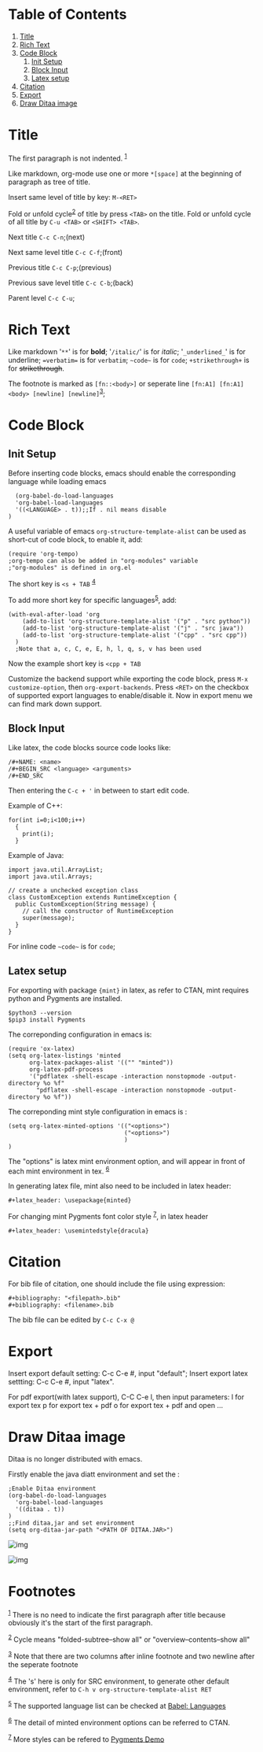 
# Table of Contents

1.  [Title](#org521f0ff)
2.  [Rich Text](#org00c3a68)
3.  [Code Block](#orgeeca574)
    1.  [Init Setup](#org3a0cb0f)
    2.  [Block Input](#orge742653)
    3.  [Latex setup](#org6fde9fb)
4.  [Citation](#org8e0ed64)
5.  [Export](#org8cf2961)
6.  [Draw Ditaa image](#orgd73d59b)



<a id="org521f0ff"></a>

# Title

The first paragraph is not indented.
<sup><a id="fnr.1" class="footref" href="#fn.1" role="doc-backlink">1</a></sup>

Like markdown, org-mode use one or more `*[space]` at the beginning of paragraph as tree of title.

Insert same level of title by key: `M-<RET>`

Fold or unfold cycle<sup><a id="fnr.2" class="footref" href="#fn.2" role="doc-backlink">2</a></sup> of title by press `<TAB>` on the title. Fold or unfold cycle of all title by `C-u <TAB>` or `<SHIFT> <TAB>`.

Next title `C-c C-n`;(next)

Next same level title `C-c C-f`;(front)

Previous title `C-c C-p`;(previous)

Previous save level title `C-c C-b`;(back)

Parent level `C-c C-u`;


<a id="org00c3a68"></a>

# Rich Text

Like markdown '`**`' is for **bold**; '`/italic/`' is for *italic*; '`_underlined_`' is for <span class="underline">underline</span>; `=verbatim=` is for `verbatim`; `~code~` is for `code`; `+strikethrough+` is for <del>strikethrough</del>.

The footnote is marked as `[fn::<body>]` or seperate line `[fn:A1] [fn:A1]<body> [newline] [newline]`<sup><a id="fnr.3" class="footref" href="#fn.3" role="doc-backlink">3</a></sup>;


<a id="orgeeca574"></a>

# Code Block


<a id="org3a0cb0f"></a>

## Init Setup

Before inserting code blocks, emacs should enable the corresponding language while loading emacs

      (org-babel-do-load-languages
      'org-babel-load-languages
      '((<LANGUAGE> . t));;If . nil means disable
    )

A useful variable of emacs `org-structure-template-alist` can be used as short-cut of code block,
to enable it, add:

    (require 'org-tempo)
    ;org-tempo can also be added in "org-modules" variable
    ;"org-modules" is defined in org.el

The short key is `<s + TAB`
<sup><a id="fnr.4" class="footref" href="#fn.4" role="doc-backlink">4</a></sup>

To add more short key for specific languages<sup><a id="fnr.5" class="footref" href="#fn.5" role="doc-backlink">5</a></sup>, add:

    (with-eval-after-load 'org
        (add-to-list 'org-structure-template-alist '("p" . "src python"))
        (add-to-list 'org-structure-template-alist '("j" . "src java"))
        (add-to-list 'org-structure-template-alist '("cpp" . "src cpp"))
      )
      ;Note that a, c, C, e, E, h, l, q, s, v has been used

Now the example short key is `<cpp + TAB`

Customize the backend support while exporting the code block,
press `M-x customize-option`, then `org-export-backends`.
Press `<RET>` on the checkbox of supported export languages to enable/disable it.
Now in export menu we can find mark down support.


<a id="orge742653"></a>

## Block Input

Like latex, the code blocks source code looks like:

    /#+NAME: <name>
    /#+BEGIN_SRC <language> <arguments>
    /#+END_SRC

Then entering the `C-c + '` in between to start edit code.

Example of C++:

    for(int i=0;i<100;i++)
      {
        print(i);
      }

Example of Java:

    import java.util.ArrayList;
    import java.util.Arrays;
    
    // create a unchecked exception class
    class CustomException extends RuntimeException {
      public CustomException(String message) {
        // call the constructor of RuntimeException
        super(message);
      }
    }

For inline code `~code~` is for `code`;


<a id="org6fde9fb"></a>

## Latex setup

For exporting with package `{mint}` in latex, as refer to CTAN, mint requires python and Pygments are installed.

    $python3 --version
    $pip3 install Pygments

The correponding configuration in emacs is:

    (require 'ox-latex)
    (setq org-latex-listings 'minted
          org-latex-packages-alist '(("" "minted"))
          org-latex-pdf-process
          '("pdflatex -shell-escape -interaction nonstopmode -output-directory %o %f"
            "pdflatex -shell-escape -interaction nonstopmode -output-directory %o %f"))

The correponding mint style configuration in emacs is :

    (setq org-latex-minted-options '(("<options>")
                                     ("<options>")
                                     )
    )

The "options" is latex mint environment option,
and will appear in front of each mint environment in tex.
<sup><a id="fnr.6" class="footref" href="#fn.6" role="doc-backlink">6</a></sup>

In generating latex file, mint also need to be included in latex header:

    #+latex_header: \usepackage{minted}

For changing mint Pygments font color style
<sup><a id="fnr.7" class="footref" href="#fn.7" role="doc-backlink">7</a></sup>, in latex header

    #+latex_header: \usemintedstyle{dracula}


<a id="org8e0ed64"></a>

# Citation

For bib file of citation, one should include the file using expression:

    #+bibliography: "<filepath>.bib"
    #+bibliography: <filename>.bib

The bib file can be edited by `C-c C-x @`


<a id="org8cf2961"></a>

# Export

Insert export default setting: C-c C-e #, input "default";
Insert export latex settting: C-c C-e #, input "latex".

For pdf export(with latex support), C-C C-e l,
then input parameters:
l for export tex
p for export tex + pdf
o for export tex + pdf and open
&#x2026;


<a id="orgd73d59b"></a>

# Draw Ditaa image

Ditaa is no longer distributed with emacs.

Firstly enable the java diatt environment
and set the :

    ;Enable Ditaa environment
    (org-babel-do-load-languages
      'org-babel-load-languages
      '((ditaa . t))
    )
    ;;Find ditaa,jar and set environment
    (setq org-ditaa-jar-path "<PATH OF DITAA.JAR>")

![img](Note_Org_Mode_figure/cycle1.png)

![img](figure/cycle2.png)


# Footnotes

<sup><a id="fn.1" href="#fnr.1">1</a></sup> There is no need to indicate the first paragraph after title because obviously it's the start of the first paragraph.

<sup><a id="fn.2" href="#fnr.2">2</a></sup> Cycle means "folded-subtree–show all" or "overview–contents–show all"

<sup><a id="fn.3" href="#fnr.3">3</a></sup> Note that there are two columns after inline footnote and two newline after the seperate footnote

<sup><a id="fn.4" href="#fnr.4">4</a></sup> The 's' here is only for SRC environment, to generate other default environment, refer to `C-h v org-structure-template-alist RET`

<sup><a id="fn.5" href="#fnr.5">5</a></sup> The supported language list can be checked at [Babel: Languages](https://orgmode.org/worg/org-contrib/babel/languages/index.html)

<sup><a id="fn.6" href="#fnr.6">6</a></sup> The detail of minted environment options can be referred to CTAN.

<sup><a id="fn.7" href="#fnr.7">7</a></sup> More styles can be refered  to [Pygments Demo](https://pygments.org/demo/)
